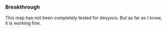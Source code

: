 ### Breakthrough

This map has not been completely tested for desyncs. But as far as I know, it is working fine.

